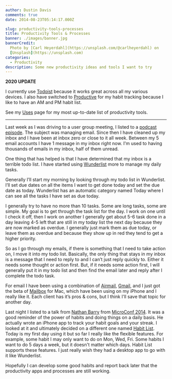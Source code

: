 ```yaml
---
author: Dustin Davis
comments: true
date: 2014-08-23T05:14:17.000Z

slug: productivity-tools-processes
title: Productivity Tools & Processes
banner: ./images/banner.jpg
bannerCredit:
  Photo by [Carl Heyerdahl](https://unsplash.com/@carlheyerdahl) on
  [Unsplash](https://unsplash.com)
categories:
  - Productivity
description: Some new productivity ideas and tools I want to try
---
```


**2020 UPDATE**

I currently use [Todoist](https://todoist.com/r/dustin_davis_vhlbue) because it
works great across all my various devices. I also have switched to
[Productive](https://www.apalon.com/productive.html) for my habit tracking
because I like to have an AM and PM habit list.

See my [Uses](/uses/) page for my most up-to-date list of productivity tools.

---

Last week as I was driving to a user group meeting, I listed to a
[podcast episode](http://www.smartpassiveincome.com/email-management/). The
subject was managing email. Since then I have cleaned up my inbox and I have
been at inbox zero or close to it all week. Between my 5 email accounts I have 1
message in my inbox right now. I'm used to having thousands of emails in my
inbox, half of them unread.

One thing that has helped is that I have determined that my inbox is a terrible
todo list. I have started using [Wunderlist](https://www.wunderlist.com/) more
to manage my daily tasks.

Generally I’ll start my morning by looking through my todo list in Wunderlist.
I’ll set due dates on all the items I want to get done today and set the due
date as today. Wunderlist has an automatic category named Today where I can see
all the tasks I have set as due today.

I generally try to have no more than 10 tasks. Some are long tasks, some are
simple. My goal is to get through the task list for the day. I work on one until
I check it off, then I work on another I generally get about 5-6 task done in a
day leaving 4-5 left that are still in my today list the next day because they
are now marked as overdue. I generally just mark them as due today, or leave
them as overdue and because they show up in red they tend to get a higher
priority.

So as I go through my emails, if there is something that I need to take action
on, I move it into my todo list. Basically, the only thing that stays in my
inbox is a message that I need to reply to and I can’t just reply quickly to.
Either it needs some thought or action first. But, if it needs some action
first, I will generally put it in my todo list and then find the email later and
reply after I complete the todo task.

For email I have been using a combination of [Airmail](http://airmailapp.com/),
[Gmail](http://gmail.com), and I just got the beta of
[Mailbox](http://www.mailboxapp.com/) for Mac, which have been using on my
iPhone and I really like it. Each client has it’s pros & cons, but I think I'll
save that topic for another day.

Last night I listed to a talk from [Nathan Barry](http://nathanbarry.com/) from
[MicroConf 2014](http://www.microconf.com/). It was a good reminder of the power
of habits and doing things on a daily basis. He actually wrote an iPhone app to
track your habit goals and your streak. I looked at it and ultimately decided on
a different one named [Habit List](http://habitlist.com/). Today is my first day
using it but so far I really like the flexible features. For example, some habit
I may only want to do on Mon, Wed, Fri. Some habits I want to do 5 days a week,
but it doesn't matter which days. Habit List supports these features. I just
really wish they had a desktop app to go with it like Wunderlist.

Hopefully I can develop some good habits and report back later that the
productivity apps and processes are still working.
